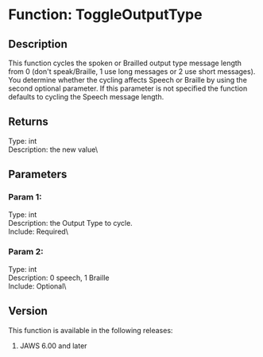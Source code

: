 # Function: ToggleOutputType

## Description

This function cycles the spoken or Brailled output type message length
from 0 (don\'t speak/Braille, 1 use long messages or 2 use short
messages). You determine whether the cycling affects Speech or Braille
by using the second optional parameter. If this parameter is not
specified the function defaults to cycling the Speech message length.

## Returns

Type: int\
Description: the new value\

## Parameters

### Param 1:

Type: int\
Description: the Output Type to cycle.\
Include: Required\

### Param 2:

Type: int\
Description: 0 speech, 1 Braille\
Include: Optional\

## Version

This function is available in the following releases:

1.  JAWS 6.00 and later

